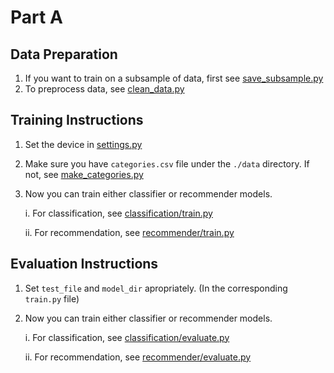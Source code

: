 # Part A

## Data Preparation

1. If you want to train on a subsample of data, first see [save_subsample.py](./save_subsample.py)
2. To preprocess data, see [clean_data.py](./clean_data.py)

## Training Instructions

1. Set the device in [settings.py](./settings.py)
2. Make sure you have `categories.csv` file under the `./data` directory. If not, see [make_categories.py](./make_categories.py)
3. Now you can train either classifier or recommender models.
    
    i. For classification, see [classification/train.py](./classifier/train.py)
    
    ii. For recommendation, see [recommender/train.py](./recommender/train.py)

## Evaluation Instructions

1. Set `test_file` and `model_dir` apropriately. (In the corresponding `train.py` file)
2. Now you can train either classifier or recommender models.
    
    i. For classification, see [classification/evaluate.py](./classifier/evaluate.py)
    
    ii. For recommendation, see [recommender/evaluate.py](./recommender/evaluate.py)
